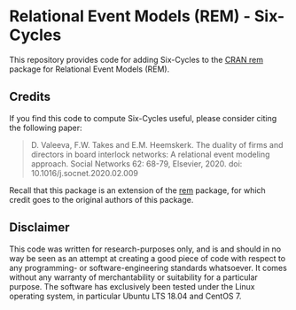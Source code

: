 # Relational Event Models (REM) - Six-Cycles

This repository provides code for adding Six-Cycles to the [CRAN rem](https://github.com/cran/rem) package for Relational Event Models (REM).

## Credits

If you find this code to compute Six-Cycles useful, please consider citing the following paper:

  > D. Valeeva, F.W. Takes and E.M. Heemskerk. The duality of firms and directors in board interlock networks: A relational event modeling approach. Social Networks 62: 68-79, Elsevier, 2020. doi: 10.1016/j.socnet.2020.02.009

Recall that this package is an extension of the [rem](https://github.com/cran/rem) package, for which credit goes to the original authors of this package.

## Disclaimer

This code was written for research-purposes only, and is and should in no way be seen as an attempt at creating a good piece of code with respect to any programming- or software-engineering standards whatsoever. 
It comes without any warranty of merchantability or suitability for a particular purpose. 
The software has exclusively been tested under the Linux operating system, in particular Ubuntu LTS 18.04 and CentOS 7. 
